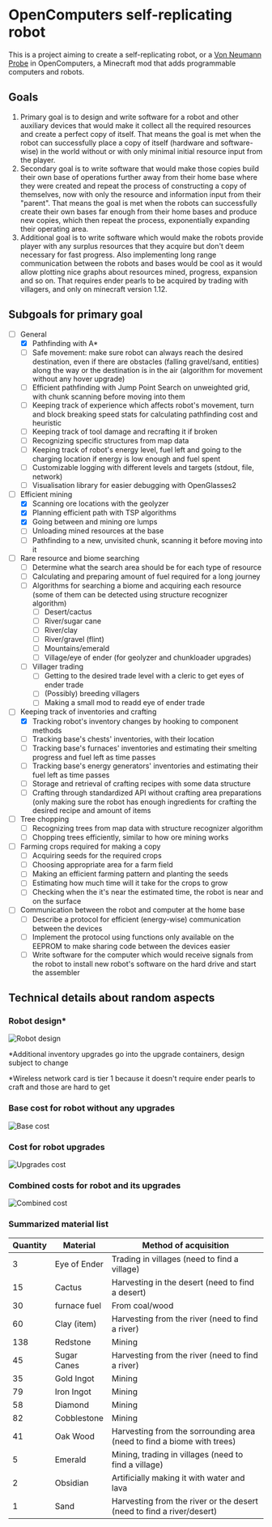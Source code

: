 # OpenComputers self-replicating robot
This is a project aiming to create a self-replicating robot, or a [Von Neumann Probe](https://en.wikipedia.org/wiki/Self-replicating_spacecraft) in OpenComputers, a Minecraft mod that adds programmable computers and robots.

## Goals
1. Primary goal is to design and write software for a robot and other auxiliary devices that would make it collect all the required resources and create a perfect copy of itself. That means the goal is met when the robot can successfully place a copy of itself (hardware and software-wise) in the world without or with only minimal initial resource input from the player.
2. Secondary goal is to write software that would make those copies build their own base of operations further away from their home base where they were created and repeat the process of constructing a copy of themselves, now with only the resource and information input from their "parent". That means the goal is met when the robots can successfully create their own bases far enough from their home bases and produce new copies, which then repeat the process, exponentially expanding their operating area.
3. Additional goal is to write software which would make the robots provide player with any surplus resources that they acquire but don't deem necessary for fast progress. Also implementing long range communication between the robots and bases would be cool as it would allow plotting nice graphs about resources mined, progress, expansion and so on. That requires ender pearls to be acquired by trading with villagers, and only on minecraft version 1.12.

## Subgoals for primary goal
- [ ] General
  - [x] Pathfinding with A*
  - [ ] Safe movement: make sure robot can always reach the desired destination, even if there are obstacles (falling gravel/sand, entities) along the way or the destination is in the air (algorithm for movement without any hover upgrade)
  - [ ] Efficient pathfinding with Jump Point Search on unweighted grid, with chunk scanning before moving into them
  - [ ] Keeping track of experience which affects robot's movement, turn and block breaking speed stats for calculating pathfinding cost and heuristic
  - [ ] Keeping track of tool damage and recrafting it if broken
  - [ ] Recognizing specific structures from map data
  - [ ] Keeping track of robot's energy level, fuel left and going to the charging location if energy is low enough and fuel spent
  - [ ] Customizable logging with different levels and targets (stdout, file, network)
  - [ ] Visualisation library for easier debugging with OpenGlasses2
- [ ] Efficient mining
  - [x] Scanning ore locations with the geolyzer
  - [x] Planning efficient path with TSP algorithms
  - [x] Going between and mining ore lumps
  - [ ] Unloading mined resources at the base
  - [ ] Pathfinding to a new, unvisited chunk, scanning it before moving into it
- [ ] Rare resource and biome searching
  - [ ] Determine what the search area should be for each type of resource
  - [ ] Calculating and preparing amount of fuel required for a long journey
  - [ ] Algorithms for searching a biome and acquiring each resource (some of them can be detected using structure recognizer algorithm)
    - [ ] Desert/cactus
    - [ ] River/sugar cane
    - [ ] River/clay
    - [ ] River/gravel (flint)
    - [ ] Mountains/emerald
    - [ ] Village/eye of ender (for geolyzer and chunkloader upgrades)
  - [ ] Villager trading
    - [ ] Getting to the desired trade level with a cleric to get eyes of ender trade
    - [ ] (Possibly) breeding villagers
    - [ ] Making a small mod to readd eye of ender trade
- [ ] Keeping track of inventories and crafting
  - [x] Tracking robot's inventory changes by hooking to component methods
  - [ ] Tracking base's chests' inventories, with their location
  - [ ] Tracking base's furnaces' inventories and estimating their smelting progress and fuel left as time passes
  - [ ] Tracking base's energy generators' inventories and estimating their fuel left as time passes
  - [ ] Storage and retrieval of crafting recipes with some data structure
  - [ ] Crafting through standardized API without crafting area preparations (only making sure the robot has enough ingredients for crafting the desired recipe and amount of items
- [ ] Tree chopping
  - [ ] Recognizing trees from map data with structure recognizer algorithm
  - [ ] Chopping trees efficiently, similar to how ore mining works
- [ ] Farming crops required for making a copy
  - [ ] Acquiring seeds for the required crops
  - [ ] Choosing appropriate area for a farm field
  - [ ] Making an efficient farming pattern and planting the seeds
  - [ ] Estimating how much time will it take for the crops to grow
  - [ ] Checking when the it's near the estimated time, the robot is near and on the surface
- [ ] Communication between the robot and computer at the home base
  - [ ] Describe a protocol for efficient (energy-wise) communication between the devices
  - [ ] Implement the protocol using functions only available on the EEPROM to make sharing code between the devices easier
  - [ ] Write software for the computer which would receive signals from the robot to install new robot's software on the hard drive and start the assembler

## Technical details about random aspects
### Robot design\*
![Robot design](https://github.com/Kristopher38/OC-Von-Neumann-probe/blob/master/docs/robot.png?raw=true)

\*Additional inventory upgrades go into the upgrade containers, design subject to change

\*Wireless network card is tier 1 because it doesn't require ender pearls to craft and those are hard to get

### Base cost for robot without any upgrades
![Base cost](https://github.com/Kristopher38/OC-Von-Neumann-probe/blob/master/docs/basecost.png?raw=true)

### Cost for robot upgrades
![Upgrades cost](https://github.com/Kristopher38/OC-Von-Neumann-probe/blob/master/docs/upgrades.png?raw=true)

### Combined costs for robot and its upgrades
![Combined cost](https://github.com/Kristopher38/OC-Von-Neumann-probe/blob/master/docs/combined.png?raw=true)

### Summarized material list
Quantity | Material | Method of acquisition
-------- | -------- | ---------------------
3 | Eye of Ender | Trading in villages (need to find a village)
15 | Cactus | Harvesting in the desert (need to find a desert)
30 | furnace fuel | From coal/wood
60 | Clay (item) | Harvesting from the river (need to find a river)
138 | Redstone | Mining
45 | Sugar Canes | Harvesting from the river (need to find a river)
35 | Gold Ingot | Mining
79 | Iron Ingot | Mining
58 | Diamond | Mining
82 | Cobblestone | Mining
41 | Oak Wood | Harvesting from the sorrounding area (need to find a biome with trees)
5 | Emerald | Mining, trading in villages (need to find a village)
2 | Obsidian | Artificially making it with water and lava
1 | Sand | Harvesting from the river or the desert (need to find a river/desert)
